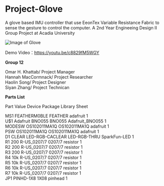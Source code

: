 # Project-Glove
A glove based IMU controller that use EeonTex Variable Resistance Fabric to sense the gesture to control the computer.
A 2nd Year Engineeing Design II Group Project at Acadia University

![Image of Glove](https://github.com/zhangsiyan12134/Project-Glove/raw/master/29748747_10155416341501417_397483712_o.jpg)

Demo Video：https://youtu.be/c8829fM5WGY

**Group 12**

Omar H. Khattab/ Project Manager<br />
Hannah MacCormnack/ Project Researcher<br />
Haolin Song/ Project Designer<br />
Siyan Zhang/ Project Technican<br />

**Parts List**<br />

Part     Value          Device             Package         Library           Sheet<br />

MS1                     FEATHERM0BLE       FEATHER         adafruit          1<br />
U$1                     Adafruit BNO055    BNO055          Adafruit_BNO055   1<br />
MODESW                  OS102011MA1Q       OS102011MA1Q    adafruit          1<br />
PSW                     OS102011MA1Q       OS102011MA1Q    adafruit          1<br />
D1       CLEAR          LED-RGB-CACLEAR    LED-RGB-THRU    SparkFun-LED      1<br />
R1       200            R-US_0207/7        0207/7          resistor          1<br />
R2       200            R-US_0207/7        0207/7          resistor          1<br />
R3       200            R-US_0207/7        0207/7          resistor          1<br />
R4       10k            R-US_0207/7        0207/7          resistor          1<br />
R5       10k            R-US_0207/7        0207/7          resistor          1<br />
R6       10k            R-US_0207/7        0207/7          resistor          1<br />
R7       10k            R-US_0207/7        0207/7          resistor          1<br />
JP1                     PINHD-1X8          1X08            pinhead           1<br />
